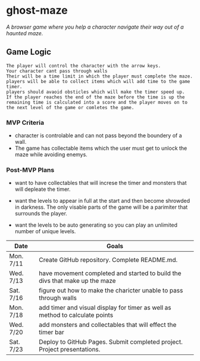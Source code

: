 # ghost-maze

_A browser game where you help a character navigate their way out of a haunted maze._

## Game Logic

```
The player will control the character with the arrow keys. 
Your character cant pass through walls 
Their will be a time limit in which the player must complete the maze.
players will be able to collect items which will add time to the game timer. 
players should avaoid obsticles which will make the timer speed up. 
If the player reaches the end of the maze before the time is up the remaining time is calculated into a score and the player moves on to the next level of the game or comletes the game. 

```
### MVP Criteria

- character is controlable and can not pass beyond the boundery of a wall.
- The game has collectable items which the user must get to unlock the maze while avoiding enemys. 

### Post-MVP Plans

- want to have collectables that will increse the timer and monsters that will depleate the timer. 

- want the levels to appear in full at the start and then become shrowded in darkness. The only visable parts of the game will be a parimiter that surrounds the player. 

- want the levels to be auto generating so you can play an unlimited number of unique levels.  

| Date | Goals |
| ---- | ----- |
| Mon. 7/11 | Create GitHub repository. Complete README.md. |
| Wed. 7/13 |have movement completed and started to build the divs that make up the maze   |
| Sat. 7/16 |figure out how to make the charicter unable to pass through walls      |
| Mon. 7/18 |add timer and visual display for timer as well as method to calculate points    |
| Wed. 7/20 | add monsters and collectables that will effect the timer bar     |
| Sat. 7/23 | Deploy to GitHub Pages. Submit completed project. Project presentations. |
